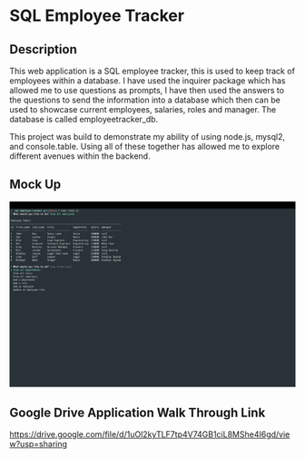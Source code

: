 # SQL Employee Tracker

## Description

This web application is a SQL employee tracker, this is used to keep track of employees within a database. I have used the inquirer package which has allowed me to use questions as prompts, I have then used the answers to the questions to send the information into a database which then can be used to showcase current employees, salaries, roles and manager. The database is called employeetracker_db.

This project was build to demonstrate my ability of using node.js, mysql2, and console.table. Using all of these together has allowed me to explore different avenues within the backend.

## Mock Up
![SQL Employee Tracker](./images/SQL-Employee-Tracker.png)

## Google Drive Application Walk Through Link
https://drive.google.com/file/d/1uOl2kyTLF7tp4V74GB1ciL8MShe4I6gd/view?usp=sharing